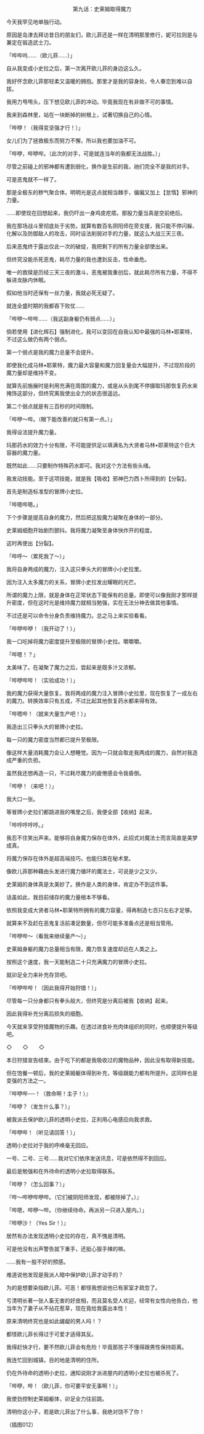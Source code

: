 <p align="center">第九话：史莱姆取得魔力</p>

今天我罕见地单独行动。

原因是岛津去拜访昔日的朋友们，欧儿菲还是一样在清明那里修行，妮可拉则是与兼定在锻造武士刀。

「哔哔呜……（欧儿菲……）」

自从我变成小史拉之后，第一次离开欧儿菲的身边这么久。

我好怀念欧儿菲那轻柔又温暖的拥抱。那里才是我的容身处，令人眷恋到难以自拔。

我用力甩甩头，压下想见欧儿菲的冲动。毕竟我现在有非做不可的事情。

我来到森林里，站在一块断掉的树根上，试著切换自己的心情。

「哔咿！（我得变坚强才行！）」

女儿们为了拯救极东而努力不懈，所以我也要加油不可。

「哔咿，哔咿哔。（此次的对手，可是就连当年的我都无法战胜。）」

尽管之前碰上的邪神都有遭到弱化，换作是生前的我，祂们完全不是我的对手。

可是恶鬼就不一样了。

那是全极东的秽气聚合体。明明光是这点就相当棘手，偏偏又加上【怠惰】邪神的力量。

……即使现在回想起来，我仍吓出一身鸡皮疙瘩。那股力量当真是空前绝后。

我在那场战斗里彻底处于劣势。就算有数百名阴阳师在旁支援，我只能不停闪躲、化解以及防御敌人的攻击，同时设法削弱对手的力量，就这么大战三天三夜。

后来恶鬼终于露出仅此一次的破绽，我把剩下的所有力量全部使出来。

但终究没能杀死恶鬼，耗尽力量的我也遭到反击，性命垂危。

唯一的救赎是历经三天三夜的激斗，恶鬼被我重创后，就此耗尽所有力量，不得不躲进龙脉内休眠。

假如他当时还保有一丝力量，我就必死无疑了。

就连全盛时期的我都吞下败仗……

「哔咿～哔哔……（我这副身躯仍有弱点……）」

倘若使用【进化辉石】强制进化，我可以变回在自我认知中最强的马林•耶莱特，不过这么做仍有两个弱点。

第一个弱点是我的魔力总量不会提升。

即使我化成马林•耶莱特，魔力最大容量和魔力回复量会大幅提升，不过现阶段的魔力量却是维持不变。

就算先前施展时是利用充满在周围的魔力，或是从头到尾不停摄取玛那恢复药水来掩饰这部分，但终究离我使出全力的状态很遥远。

第二个弱点就是有三百秒的时间限制。

「哔咿～哔。（眼下能改善的就只有第一点。）」

我得设法提升魔力量。

玛那药水的效力十分有限，不可能提供足以填满名为大贤者马林•耶莱特这个巨大容器的魔力量。

既然如此……只要制作特殊药水即可。我对这个方法有些头绪。

我发动技能。至于这项技能，就是我【吸收】邪神巴力西卜所得到的【分裂】。

首先是制造标准型的冒牌小史拉。

「哔嗯哔嗯。」

下个步骤是提高自身的魔力，然后把这股魔力凝聚在身体的一部分。

史莱姆细胞开始剧烈颤抖。我将魔力凝聚至身体快炸开的程度。

这时再使出【分裂】。

「哔呼～（累死我了～）」

我将自身两成的魔力，注入这只拳头大的冒牌小小史拉里。

因为注入太多魔力的关系，冒牌小史拉发出耀眼的光芒。

所谓的魔力上限，就是身体在正常状态下能保有的总量。即使可以像我刚才那样提升密度，但在这时光是维持魔力就相当勉强，实在无法分神去做其他事情。

不过还是可以命令分身负责维持魔力。总之马上来实验看看。

「哔咿哔咿！（我开动了！）」

我一口吃掉将魔力密度提升至极限的冒牌小史拉。嚼嚼嚼。

「哔嗯！？」

太美味了。在凝聚了魔力之后，尝起来是既多汁又浓郁。

「哔咿哔哔！（实验成功！）」

我的魔力获得大量恢复。我将两成的魔力注入冒牌小史拉里，现在恢复了一成左右的魔力。转换效率只有五成，不过比起其他恢复药水都来得有效。

「哔嗯哔！（就来大量生产吧！）」

我造出三只拳头大的冒牌小史拉。

每一只的魔力密度当然都已提升至极限。

像这样大量消耗魔力会让人想睡觉。因为一只就会取走我两成的魔力，自然对我造成严重的负担。

虽然我还想再造一只，不过耗尽魔力的疲倦感会令我昏倒。

「哔咿！（来吧！）」

我大口一张。

等冒牌小史拉们都跳进我的嘴里之后，我便全部【收纳】起来。

「哔哼哼哼哼。」

我忍不住笑出声来。能够将自身魔力保存在体外，此招式对魔法士而言简直是美梦成真。

将魔力保存在体外是超高端技巧，也能归类在秘术里。

像欧儿菲那种藉由头发进行魔力循环的魔法士，可说是少之又少。

史莱姆的身体真是太美妙了。换作是人类的身体，肯定办不到这件事。

话虽如此，我目前储存的魔力量根本不够看。

依照我变成大贤者马林•耶莱特所拥有的魔力容量，得再制造七百只左右才足够。

就算来不及赶在恶鬼复活前凑足数量，但尽可能多准备点还是相当管用。

「哔咿哔～（看我来继续量产～）」

史莱姆身躯的魔力总量相当有限，魔力恢复速度却远在人类之上。

按照这个速度，我一天能制造二十只充满魔力的冒牌小史拉。

就卯足全力来补充存货吧。

「哔咿哔哔！（因此我得开始狩猎！）」

尽管每一只分身都只有拳头般大，但终究是分离后被我【收纳】起来。

因此我得补充分离后损失的细胞。

今天就来享受狩猎魔物的乐趣。在透过进食补充肉体组织的同时，也顺便提升等级吧。

◇　　◇　　◇

本日狩猎宣告结束。由于吃下的都是我吸收过的魔物品种，因此没有取得新技能。

但在饱餐一顿后，我的史莱姆躯体得到补充，等级跟能力都有所提升。这同样也是变强的方法之一。

『哔咿哔──！（救命啊！主子！）』

「哔咿？（发生什么事？）」

被我派去保护欧儿菲的透明小史拉，正利用心电感应向我求救。

「哔咿哔！（听见请回答！）」

透明小史拉对于我的呼唤毫无回应。

一号、二号、三号……我对它们依序发送讯息，可是依然得不到回应。

最后是勉强和在外待命的透明小史拉取得联系。

「哔咿？（怎么回事？）」

『哔～哔咿哔咿哔。（它们被阴阳师发现，都被除掉了。）』

「哔嗯，哔咿～哔。（你继续待命。再派另一只进入屋内。）」

『哔咿沙！（Yes Sir！）』

居然有办法发现透明小史拉的存在，真不愧是清明。

可是他没有出声警告就下重手，还挺心狠手辣的嘛。

……我有一股不好的预感。

难道说他发现是我派人暗中保护欧儿菲才动手的？

为的是想要染指欧儿菲。可恶！都怪我想说他已有家室才疏忽了。

亏清明长著一张人畜无害的好皮相，而且莫名受人欢迎，经常有女性向他告白，他当年为了妻子从不拈花惹草，现在竟给我露出本性！

原来清明终究也是如此龌龊的男人吗！？

都怪欧儿菲长得过于可爱才适得其反。

我得赶快才行，要不然欧儿菲会有危险！毕竟那孩子不懂得跟男性保持距离。

我连忙回到城镇，目的地是清明的住所。

仍在外待命的透明小史拉，通知说刚才派进屋内的透明小史拉也被杀死了。

「哔咿，哔！（欧儿菲，你可要平安无事啊！）」

我使劲控制史莱姆躯体，卯足全力往前跳。

清明你这小子，若是欧儿菲出了什么事，我绝对饶不了你！

（插图012）


